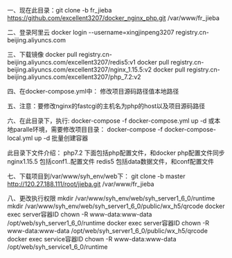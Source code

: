 一、现在此目录：git clone -b fr_jieba https://github.com/excellent3207/docker_nginx_php.git /var/www/fr_jieba

二、登录阿里云
docker login --username=xingjinpeng3207 registry.cn-beijing.aliyuncs.com

三、下载镜像
docker pull registry.cn-beijing.aliyuncs.com/excellent3207/redis5:v1
docker pull registry.cn-beijing.aliyuncs.com/excellent3207/nginx_1.15.5:v2
docker pull registry.cn-beijing.aliyuncs.com/excellent3207/php_7.2:v2

四、在docker-compose.yml中：
修改项目源码路径值本地路径

五、注意：要修改nginx的fastcgi的主机名为php的host以及项目源码路径

六、在此目录下，执行:
docker-compose -f docker-compose.yml up -d
或本地paralle环境，需要修改项目目录：
docker-compose -f docker-compose-local.yml up -d
批量创建容器

此目录下文件介绍：
php7.2 下面包括php配置文件，和docker php配置文件同步
nginx1.15.5 包括conf1..配置文件
redis5 包括data数据文件，和conf配置文件

七、下载项目到/var/www/syh_env/web下：
git clone -b master http://120.27.188.111/root/jieba.git /var/www/fr_jieba

八、更改执行权限
mkdir /var/www/syh_env/web/syh_server1_6_0/runtime
mkdir /var/www/syh_env/web/syh_server1_6_0/public/wx_h5/qrcode
docker exec server容器ID chown -R www-data:www-data /opt/web/syh_server1_6_0/runtime
docker exec server容器ID chown -R www-data:www-data /opt/web/syh_server1_6_0/public/wx_h5/qrcode
docker exec service容器ID chown -R www-data:www-data /opt/web/syh_service1_6_0/runtime
